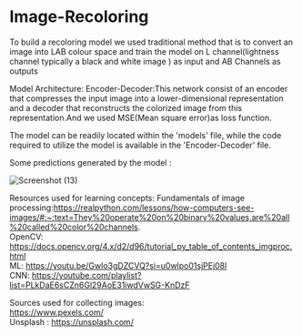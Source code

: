 # Image-Recoloring

To build a recoloring model we used traditional method that is to convert an image into LAB colour space and train the model on L channel(lightness channel typically a black and white image ) as input and AB Channels as outputs 

Model Architecture:
    Encoder-Decoder:This network consist of an encoder that compresses the input image into a lower-dimensional representation and a decoder that reconstructs the colorized image from this representation.And we used MSE(Mean square error)as loss function.  

The model can be readily located within the 'models' file, while the code required to utilize the model is available in the 'Encoder-Decoder' file.        

Some predictions generated by the model :       

![Screenshot (13)](https://github.com/user-attachments/assets/ba864635-76d5-49b5-9abf-f35dc54faa4d)

Resources used for learning concepts:
        Fundamentals of image processing:https://realpython.com/lessons/how-computers-see-images/#:~:text=They%20operate%20on%20binary%20values,are%20all%20called%20color%20channels.        
        OpenCV:
        https://docs.opencv.org/4.x/d2/d96/tutorial_py_table_of_contents_imgproc.html          
        ML:
        https://youtu.be/GwIo3gDZCVQ?si=u0wlpo01sjPEj08l         
        CNN:
        https://youtube.com/playlist?list=PLkDaE6sCZn6Gl29AoE31iwdVwSG-KnDzF

Sources used for collecting images:        
        https://www.pexels.com/        
        Unsplash :
        https://unsplash.com/
